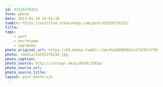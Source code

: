 ```yaml
---
id: 41515276233
form: photo
date: 2013-01-26 15:51:18
tumblr: https://untitled.urbansheep.com/post/41515276233/
title:
tags:
    - post
    - инстаграм
    - картинки
photo_original_url: https://64.media.tumblr.com/9a2b0985641a17470fc7f09fa80120bc/tumblr_mh8e9ivcyi1qz4wzio1_640.jpg
photo: /media/41515276233.jpg
photo_caption: 
photo_source: http://instagr.am/p/U8ihLJIN1a/
photo_source_url:
photo_source_title:
layout: post-photo.njk
---
```


